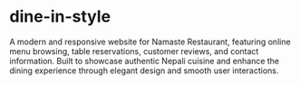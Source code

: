 # dine-in-style
A modern and responsive website for Namaste Restaurant, featuring online menu browsing, table reservations, customer reviews, and contact information. Built to showcase authentic Nepali cuisine and enhance the dining experience through elegant design and smooth user interactions.
